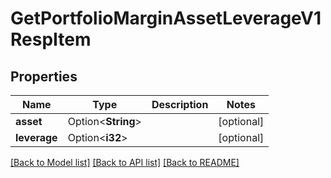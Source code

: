 # GetPortfolioMarginAssetLeverageV1RespItem

## Properties

Name | Type | Description | Notes
------------ | ------------- | ------------- | -------------
**asset** | Option<**String**> |  | [optional]
**leverage** | Option<**i32**> |  | [optional]

[[Back to Model list]](../README.md#documentation-for-models) [[Back to API list]](../README.md#documentation-for-api-endpoints) [[Back to README]](../README.md)


